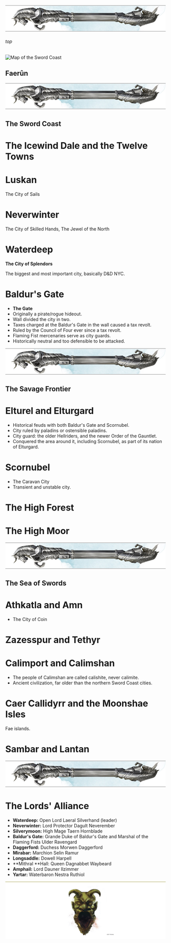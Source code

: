 
![immovable rod](../../images/immovable-rod.jpg)

###### top
![Map of the Sword Coast](../player_notes/images/faerun-swordcoast-chult.png)

## Faerûn

![immovable rod](../../images/immovable-rod.jpg)

## The Sword Coast

# The Icewind Dale and the Twelve Towns

# Luskan
The City of Sails

# Neverwinter
The City of Skilled Hands, The Jewel of the North

# Waterdeep
__The City of Splendors__

The biggest and most important city, basically D&D NYC.

# Baldur's Gate
- __The Gate__
- Originally a pirate/rogue hideout.
- Wall divided the city in two.
- Taxes charged at the Baldur's Gate in the wall caused a tax revolt.
- Ruled by the Council of Four ever since a tax revolt.
- Flaming Fist mercenaries serve as city guards.
- Historically neutral and too defensible to be attacked.

![immovable rod](../../images/immovable-rod.jpg)

## The Savage Frontier

# Elturel and Elturgard
- Historical feuds with both Baldur's Gate and Scornubel.
- City ruled by paladins or ostensible paladins.
- City guard: the older Hellriders, and the newer Order of the Gauntlet.
- Conquered the area around it, including Scornubel, as part of its nation of Elturgard.

# Scornubel
- The Caravan City
- Transient and unstable city.

# The High Forest

# The High Moor

![immovable rod](../../images/immovable-rod.jpg)

## The Sea of Swords

# Athkatla and Amn
+ The City of Coin

# Zazesspur and Tethyr

# Calimport and Calimshan
+ The people of Calimshan are called calishite, never calimite.
+ Ancient civilization, far older than the northern Sword Coast cities.

# Caer Callidyrr and the Moonshae Isles
Fae islands.

# Sambar and Lantan

![immovable rod](../../images/immovable-rod.jpg)
# The Lords' Alliance
+ **Waterdeep:** Open Lord Laeral Silverhand (leader)
+ **Neverwinter:** Lord Protector Dagult Neverember
+ **Silverymoon:** High Mage Taern Hornblade
+ **Baldur's Gate:** Grande Duke of Baldur's Gate and Marshal of the Flaming Fists Ulder Ravengard
+ **Daggerford:** Duchess Morwen Daggerford
+ **Mirabar:** Marchion Selin Ramur
+ **Longsaddle:** Dowell Harpell
+ **Mithral **Hall: Queen Dagnabbet Waybeard
+ **Amphail:** Lord Dauner Ilzimmer
+ **Yartar:** Waterbaron Nestra Ruthiol

![the end](../../images/toa-end.jpg)
